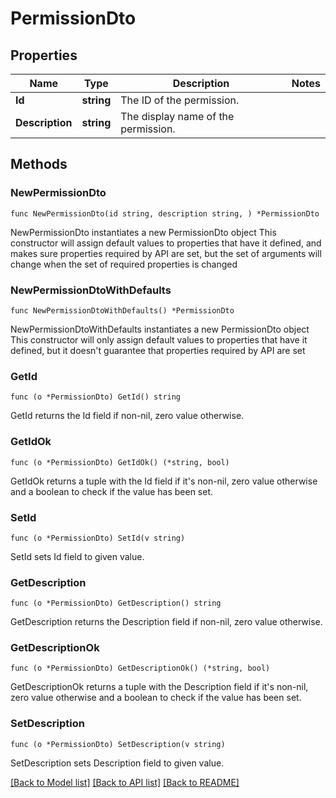 # PermissionDto

## Properties

Name | Type | Description | Notes
------------ | ------------- | ------------- | -------------
**Id** | **string** | The ID of the permission. | 
**Description** | **string** | The display name of the permission. | 

## Methods

### NewPermissionDto

`func NewPermissionDto(id string, description string, ) *PermissionDto`

NewPermissionDto instantiates a new PermissionDto object
This constructor will assign default values to properties that have it defined,
and makes sure properties required by API are set, but the set of arguments
will change when the set of required properties is changed

### NewPermissionDtoWithDefaults

`func NewPermissionDtoWithDefaults() *PermissionDto`

NewPermissionDtoWithDefaults instantiates a new PermissionDto object
This constructor will only assign default values to properties that have it defined,
but it doesn't guarantee that properties required by API are set

### GetId

`func (o *PermissionDto) GetId() string`

GetId returns the Id field if non-nil, zero value otherwise.

### GetIdOk

`func (o *PermissionDto) GetIdOk() (*string, bool)`

GetIdOk returns a tuple with the Id field if it's non-nil, zero value otherwise
and a boolean to check if the value has been set.

### SetId

`func (o *PermissionDto) SetId(v string)`

SetId sets Id field to given value.


### GetDescription

`func (o *PermissionDto) GetDescription() string`

GetDescription returns the Description field if non-nil, zero value otherwise.

### GetDescriptionOk

`func (o *PermissionDto) GetDescriptionOk() (*string, bool)`

GetDescriptionOk returns a tuple with the Description field if it's non-nil, zero value otherwise
and a boolean to check if the value has been set.

### SetDescription

`func (o *PermissionDto) SetDescription(v string)`

SetDescription sets Description field to given value.



[[Back to Model list]](../README.md#documentation-for-models) [[Back to API list]](../README.md#documentation-for-api-endpoints) [[Back to README]](../README.md)


